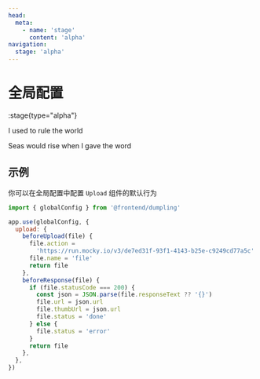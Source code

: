 ```yaml
---
head:
  meta:
    - name: 'stage'
      content: 'alpha'
navigation:
  stage: 'alpha'
---
```


# 全局配置

:stage{type="alpha"}

I used to rule the world

Seas would rise when I gave the word

## 示例

你可以在全局配置中配置 `Upload` 组件的默认行为

```js
import { globalConfig } from '@frontend/dumpling'

app.use(globalConfig, {
  upload: {
    beforeUpload(file) {
      file.action =
        'https://run.mocky.io/v3/de7ed31f-93f1-4143-b25e-c9249cd77a5c'
      file.name = 'file'
      return file
    },
    beforeResponse(file) {
      if (file.statusCode === 200) {
        const json = JSON.parse(file.responseText ?? '{}')
        file.url = json.url
        file.thumbUrl = json.url
        file.status = 'done'
      } else {
        file.status = 'error'
      }
      return file
    },
  },
})
```

